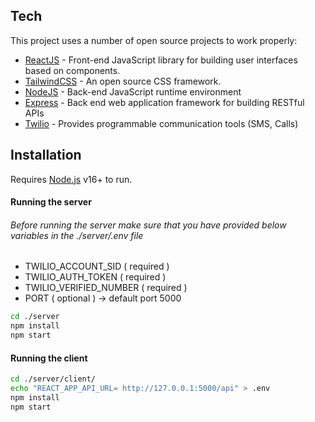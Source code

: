 ## Tech

This project uses a number of open source projects to work properly:

- [ReactJS](https://react.dev) - Front-end JavaScript library for building user interfaces based on components.
- [TailwindCSS](https://tailwindcss.com/) - An open source CSS framework.
- [NodeJS](https://nodejs.org/en) - Back-end JavaScript runtime environment
- [Express](https://expressjs.com/) - Back end web application framework for building RESTful APIs
- [Twilio](https://www.twilio.com/en-us) -  Provides programmable communication tools (SMS, Calls)

## Installation

Requires [Node.js](https://nodejs.org/) v16+ to run.

#### Running the server
###### Before running the server make sure that you have provided below variables in the ./server/.env file
- TWILIO_ACCOUNT_SID ( required )
- TWILIO_AUTH_TOKEN ( required )
- TWILIO_VERIFIED_NUMBER ( required )
- PORT ( optional ) -> default port 5000

```sh
cd ./server
npm install 
npm start
```

#### Running the client
```sh
cd ./server/client/
echo "REACT_APP_API_URL= http://127.0.0.1:5000/api" > .env
npm install 
npm start
```